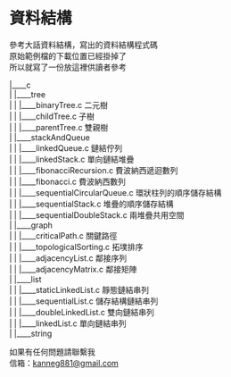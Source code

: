 # 資料結構

參考大話資料結構，寫出的資料結構程式碼  
原始範例檔的下載位置已經掛掉了  
所以就寫了一份放這裡供讀者參考  

|____c  
| |____tree  
| | |____binaryTree.c 二元樹  
| | |____childTree.c 子樹  
| | |____parentTree.c 雙親樹  
| |____stackAndQueue  
| | |____linkedQueue.c 鏈結佇列  
| | |____linkedStack.c 單向鏈結堆疊  
| | |____fibonacciRecursion.c 費波納西遞迴數列  
| | |____fibonacci.c 費波納西數列  
| | |____sequentialCircularQueue.c 環狀柱列的順序儲存結構  
| | |____sequentialStack.c 堆疊的順序儲存結構  
| | |____sequentialDoubleStack.c 兩堆疊共用空間  
| |____graph  
| | |____criticalPath.c 關鍵路徑  
| | |____topologicalSorting.c  拓墣排序  
| | |____adjacencyList.c 鄰接序列  
| | |____adjacencyMatrix.c 鄰接矩陣  
| |____list  
| | |____staticLinkedList.c 靜態鏈結串列  
| | |____sequentialList.c 儲存結構鏈結串列  
| | |____doubleLinkedList.c 雙向鏈結串列  
| | |____linkedList.c 單向鏈結串列  
| |____string  

如果有任何問題請聯繫我  
信箱：kanneg881@gmail.com
